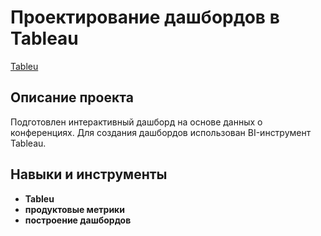 # Проектирование дашбордов в Tableau

[Tableu](https://public.tableau.com/views/Project1_16853645644930/Story1?:language=en-GB&publish=yes&:display_count=n&:origin=viz_share_link)

## Описание проекта

Подготовлен интерактивный дашборд на основе данных о конференциях. Для создания дашбордов использован BI-инструмент Tableau.



## Навыки и инструменты

- **Tableu**
- **продуктовые метрики**
- **построение дашбордов**

